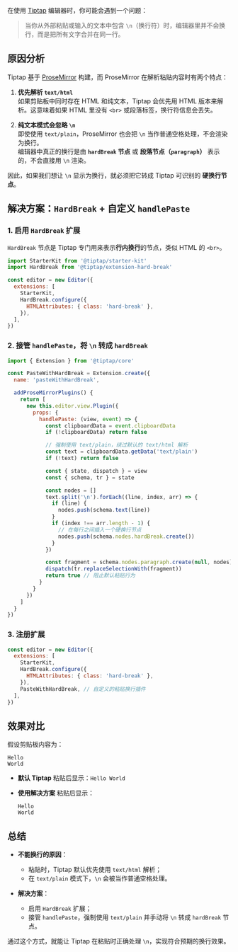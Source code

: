 在使用 [Tiptap](https://tiptap.dev) 编辑器时，你可能会遇到一个问题：

> 当你从外部粘贴或输入的文本中包含 `\n`（换行符）时，编辑器里并不会换行，而是把所有文字合并在同一行。


## 原因分析

Tiptap 基于 [ProseMirror](https://prosemirror.net) 构建，而 ProseMirror 在解析粘贴内容时有两个特点：

1. **优先解析 `text/html`**  
   如果剪贴板中同时存在 HTML 和纯文本，Tiptap 会优先用 HTML 版本来解析。这意味着如果 HTML 里没有 `<br>` 或段落标签，换行符信息会丢失。
   
2. **纯文本模式会忽略 `\n`**  
   即使使用 `text/plain`，ProseMirror 也会把 `\n` 当作普通空格处理，不会渲染为换行。  
   编辑器中真正的换行是由 **`hardBreak` 节点** 或 **段落节点（`paragraph`）** 表示的，不会直接用 `\n` 渲染。

因此，如果我们想让 `\n` 显示为换行，就必须把它转成 Tiptap 可识别的 **硬换行节点**。


## 解决方案：`HardBreak` + 自定义 `handlePaste`

### 1. 启用 `HardBreak` 扩展
`HardBreak` 节点是 Tiptap 专门用来表示**行内换行**的节点，类似 HTML 的 `<br>`。

```js
import StarterKit from '@tiptap/starter-kit'
import HardBreak from '@tiptap/extension-hard-break'

const editor = new Editor({
  extensions: [
    StarterKit,
    HardBreak.configure({
      HTMLAttributes: { class: 'hard-break' },
    }),
  ],
})
````


### 2. 接管 `handlePaste`，将 `\n` 转成 `hardBreak`

```js
import { Extension } from '@tiptap/core'

const PasteWithHardBreak = Extension.create({
  name: 'pasteWithHardBreak',

  addProseMirrorPlugins() {
    return [
      new this.editor.view.Plugin({
        props: {
          handlePaste: (view, event) => {
            const clipboardData = event.clipboardData
            if (!clipboardData) return false

            // 强制使用 text/plain，绕过默认的 text/html 解析
            const text = clipboardData.getData('text/plain')
            if (!text) return false

            const { state, dispatch } = view
            const { schema, tr } = state

            const nodes = []
            text.split('\n').forEach((line, index, arr) => {
              if (line) {
                nodes.push(schema.text(line))
              }
              if (index !== arr.length - 1) {
                // 在每行之间插入一个硬换行节点
                nodes.push(schema.nodes.hardBreak.create())
              }
            })

            const fragment = schema.nodes.paragraph.create(null, nodes)
            dispatch(tr.replaceSelectionWith(fragment))
            return true // 阻止默认粘贴行为
          }
        }
      })
    ]
  }
})
```


### 3. 注册扩展

```js
const editor = new Editor({
  extensions: [
    StarterKit,
    HardBreak.configure({
      HTMLAttributes: { class: 'hard-break' },
    }),
    PasteWithHardBreak, // 自定义的粘贴换行插件
  ],
})
```


## 效果对比

假设剪贴板内容为：

```
Hello
World
```

* **默认 Tiptap**
  粘贴后显示：`Hello World`

* **使用解决方案**
  粘贴后显示：

  ```
  Hello
  World
  ```


## 总结

* **不能换行的原因**：

  * 粘贴时，Tiptap 默认优先使用 `text/html` 解析；
  * 在 `text/plain` 模式下，`\n` 会被当作普通空格处理。
* **解决方案**：

  * 启用 `HardBreak` 扩展；
  * 接管 `handlePaste`，强制使用 `text/plain` 并手动将 `\n` 转成 `hardBreak` 节点。

通过这个方式，就能让 Tiptap 在粘贴时正确处理 `\n`，实现符合预期的换行效果。


